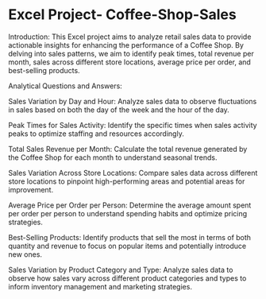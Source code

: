 # Excel Project- Coffee-Shop-Sales
Introduction:
This Excel project aims to analyze retail sales data to provide actionable insights for enhancing the performance of a Coffee Shop. By delving into sales patterns, we aim to identify peak times, total revenue per month, sales across different store locations, average price per order, and best-selling products.

Analytical Questions and Answers:

Sales Variation by Day and Hour: Analyze sales data to observe fluctuations in sales based on both the day of the week and the hour of the day.

Peak Times for Sales Activity: Identify the specific times when sales activity peaks to optimize staffing and resources accordingly.

Total Sales Revenue per Month: Calculate the total revenue generated by the Coffee Shop for each month to understand seasonal trends.

Sales Variation Across Store Locations: Compare sales data across different store locations to pinpoint high-performing areas and potential areas for improvement.

Average Price per Order per Person: Determine the average amount spent per order per person to understand spending habits and optimize pricing strategies.

Best-Selling Products: Identify products that sell the most in terms of both quantity and revenue to focus on popular items and potentially introduce new ones.

Sales Variation by Product Category and Type: Analyze sales data to observe how sales vary across different product categories and types to inform inventory management and marketing strategies.
